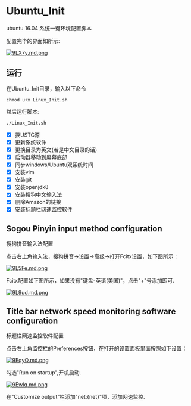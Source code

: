 # Ubuntu_Init
ubuntu 16.04 系统一键环境配置脚本

配置完毕的界面如所示:

[![9LX7y.md.png](https://s1.ax2x.com/2017/10/13/9LX7y.md.png)](https://simimg.com/i/9LX7y)

## 运行

在Ubuntu_Init目录，输入以下命令

`chmod u+x Linux_Init.sh`

然后运行脚本:

`./Linux_Init.sh`

- [x] 换USTC源
- [x] 更新系统软件
- [x] 更换目录为英文(若是中文目录的话)
- [x] 启动器移动到屏幕底部
- [x] 同步windows/Ubuntu双系统时间
- [x] 安装vim
- [x] 安装git
- [x] 安装openjdk8
- [x] 安装搜狗中文输入法
- [x] 删除Amazon的链接
- [x] 安装标题栏网速监控软件

## Sogou Pinyin input method configuration

搜狗拼音输入法配置

点击右上角输入法，搜狗拼音->设置->高级->打开Fcitx设置，如下图所示：

[![9L5Fe.md.png](https://s1.ax2x.com/2017/10/13/9L5Fe.md.png)](https://simimg.com/i/9L5Fe)

Fcitx配置如下图所示，如果没有"键盘-英语(美国)"，点击"+"号添加即可.

[![9L9ud.md.png](https://s1.ax2x.com/2017/10/13/9L9ud.md.png)](https://simimg.com/i/9L9ud)


## Title bar network speed monitoring software configuration

标题栏网速监控软件配置

点击右上角监控栏的Preferences按钮，在打开的设置面板里面按照如下设置：

[![9EqyO.md.png](https://s1.ax2x.com/2017/10/13/9EqyO.md.png)](https://simimg.com/i/9EqyO)

勾选"Run on startup",开机启动.

[![9Ewlq.md.png](https://s1.ax2x.com/2017/10/13/9Ewlq.md.png)](https://simimg.com/i/9Ewlq)

在"Customize output"栏添加"net:{net}"项，添加网速监控.

